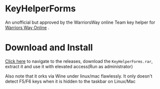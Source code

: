 # KeyHelperForms
An unofficial but approved by the WarriorsWay online Team key helper for [Warriors Way Online](http://warriorsway.eu) .

# Download and Install

[Click here](https://github.com/furkanarabaci/KeyHelperForms/releases/tag/1.1) to navigate to the releases, download the `KeyHelperForms.rar`, extract it and use it with elevated access(Run as administrator)

Also note that it orks via Wine under linux/mac flawlessly. It only doesn't detect F5/F6 keys when it is hidden to the taskbar on Linux/Mac
